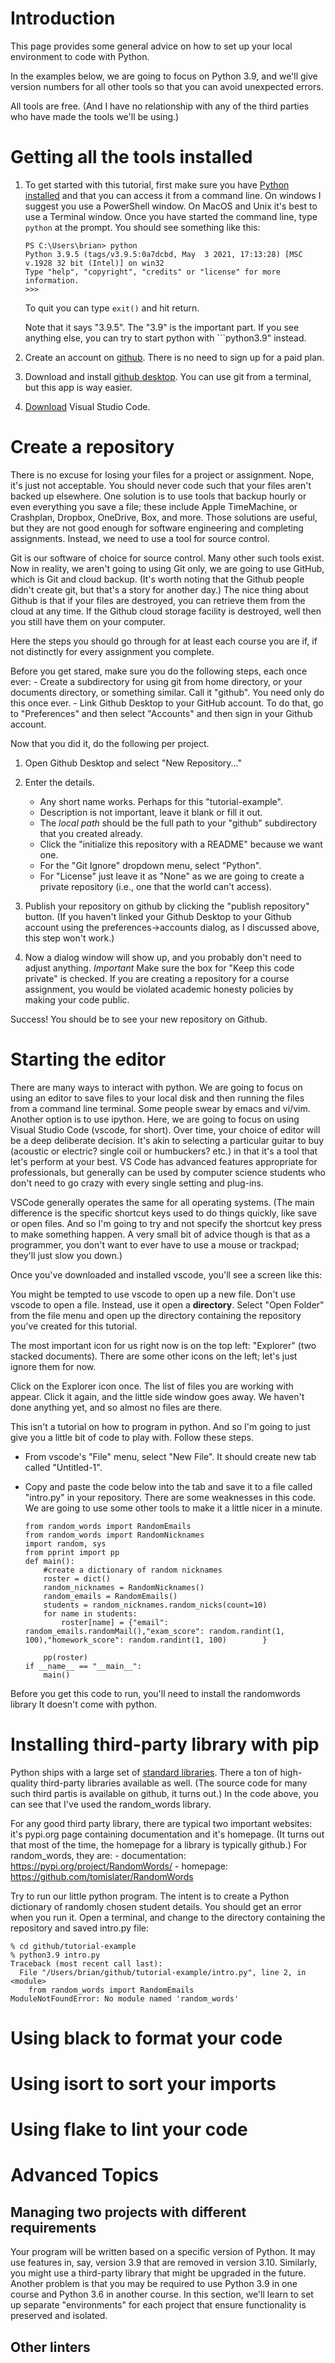# Introduction
This page provides some general advice on how to set up your local environment to code with Python.

In the examples below, we are going to focus on Python 3.9, and we'll give version numbers for all other tools so that
you can avoid unexpected errors. 

All tools are free. (And I have no relationship with any of the third parties who have made the tools we'll be using.)

# Getting all the tools installed

1. To get started with this tutorial, first make sure you have [Python installed](https://www.python.org/downloads/) and that you can access it from a command line. On windows I suggest you use a PowerShell window. On MacOS and Unix it's best to use a Terminal window. Once you have started the command line, type ```python``` at the prompt. You should see something like this:

    ```
    PS C:\Users\brian> python
    Python 3.9.5 (tags/v3.9.5:0a7dcbd, May  3 2021, 17:13:28) [MSC v.1928 32 bit (Intel)] on win32
    Type "help", "copyright", "credits" or "license" for more information.
    >>>
    ```
    To quit you can type ```exit()``` and hit return. 

    Note that it says "3.9.5". The "3.9" is the important part. If you see anything else, you can try to start python with ```python3.9" instead.

1. Create an account on [github](https://github.com/join). There is no need to sign up for a paid plan. 


1. Download and install [github desktop](https://desktop.github.com). You can use git from a terminal, but this app is way easier.

1. [Download](https://code.visualstudio.com/Download) Visual Studio Code. 

# Create a repository 

There is no excuse for losing your files for a project or assignment. Nope, it's just not acceptable. You should never code such that your files aren't backed up elsewhere. One solution is to use tools that backup hourly or even everything you save a file; these include Apple TimeMachine, or Crashplan, Dropbox, OneDrive, Box, and more. Those solutions are useful, but they are not good enough for software engineering and completing assignments. Instead, we need to use a tool for source control. 

Git is our software of choice for source control. Many other such tools exist. Now in reality, we aren't going to using Git only, we are going to use GitHub, which is Git and cloud backup. (It's worth noting that the Github people didn't create git, but that's a story for another day.) The nice thing about Github is that if your files are destroyed, you can retrieve them from the cloud at any time. If the Github cloud storage facility is destroyed, well then you still have them on your computer.  

Here the steps you should go through for at least each course you are if, if not distinctly for every assignment you complete. 

Before you get stared, make sure you do the following steps, each once ever:
    - Create a subdirectory for using git from home directory, or your documents directory, or something similar. Call it "github". You need only do this once ever. 
    - Link Github Desktop to your GitHub account. To do that, go to "Preferences" and then select "Accounts" and then sign in your Github account. 

Now that you did it, do the following per project.

1. Open Github Desktop and select "New Repository..."

1. Enter the details. 
     - Any short name works. Perhaps for this "tutorial-example". 
     - Description is not important, leave it blank or fill it out. 
     - The *local path* should be the full path to your "github" subdirectory that you created already. 
     - Click the "initialize this repository with a README" because we want one.
     - For the "Git Ignore" dropdown menu, select "Python".
     - For "License" just leave it as "None" as we are going to create a private repository (i.e., one that the world can't access).

1. Publish your repository on github by clicking the "publish repository" button. (If you haven't linked your Github Desktop to your Github account using the preferences->accounts dialog, as I discussed above, this step won't work.)

1. Now a dialog window will show up, and you probably don't need to adjust anything. *Important* Make sure the box for "Keep this code private" is checked. If you are creating a repository for a course assignment, you would be violated academic honesty policies by making your code public.

Success! You should be to see your new repository on Github. 

# Starting the editor

There are many ways to interact with python. We are going to focus on using an editor to save files to your local disk and then running the files from a command line terminal. Some people swear by emacs and vi/vim. Another option is to use ipython. Here, we are going to focus on using Visual Studio Code (vscode, for short). Over time, your choice of editor will be a deep deliberate decision. It's akin to selecting a particular guitar to buy (acoustic or electric? single coil or humbuckers? etc.) in that it's a tool that let's perform at your best. VS Code has advanced features appropriate for professionals, but generally can be used by computer science students who don't need to go crazy with every single setting and plug-ins. 

VSCode generally operates the same for all operating systems. (The main difference is the specific shortcut keys used to do things quickly, like save or open files. And so I'm going to try and not specify the shortcut key press to make something happen. A very small bit of advice though is that as a programmer, you don't want to ever have to use a mouse or trackpad; they'll just slow you down.)

Once you've downloaded and installed vscode, you'll see a screen like this:

You might be tempted to use vscode to open up a new file. Don't use vscode to open a file. Instead, use it open a **directory**. Select "Open Folder" from the file menu and open up the directory containing the repository you've created for this tutorial.

The  most important icon for us right now is on the top left: "Explorer" (two stacked documents). There are some other icons on the left; let's just ignore them for now. 

Click on the Explorer icon once. The list of files you are working with appear. Click it again, and the little side window goes away. We haven't done anything yet, and so almost no files are there. 

This isn't a tutorial on how to program in python. And so I'm going to just give you a little bit of code to play with.  Follow these steps.

- From vscode's "File" menu, select "New File". It should create new tab called "Untitled-1". 
- Copy and paste the code below into the tab and save it to a file called "intro.py" in your repository. There are some weaknesses in this code. We are going to use some other tools to make it a little nicer in a minute.

    ```
    from random_words import RandomEmails
    from random_words import RandomNicknames
    import random, sys
    from pprint import pp
    def main():
        #create a dictionary of random nicknames
        roster = dict()
        random_nicknames = RandomNicknames()
        random_emails = RandomEmails()
        students = random_nicknames.random_nicks(count=10)
        for name in students:
            roster[name] = {"email": random_emails.randomMail(),"exam_score": random.randint(1, 100),"homework_score": random.randint(1, 100)        }

        pp(roster)
    if __name__ == "__main__":
        main()
    ```
Before you get this code to run, you'll need to install the randomwords library It doesn't come with python. 

# Installing third-party library with pip

Python ships with a large set of [standard libraries](https://docs.python.org/3.9/library/index.html). There a ton of high-quality third-party libraries available as well. (The source code for many such third partis is available on github, it turns out.) In the code above, you can see that I've used the random_words library. 

For any good third party library, there are typical two important websites: it's pypi.org page containing documentation and it's homepage. (It turns out that most of the time, the homepage for a library is typically github.) For random_words, they are:
    - documentation: https://pypi.org/project/RandomWords/
    - homepage: https://github.com/tomislater/RandomWords

Try to run our little python program. The intent is to create a Python dictionary of randomly chosen student details. You should get an error when you run it. Open a terminal, and change to the directory containing the repository and saved intro.py file:

```
% cd github/tutorial-example 
% python3.9 intro.py       
Traceback (most recent call last):
  File "/Users/brian/github/tutorial-example/intro.py", line 2, in <module>
    from random_words import RandomEmails
ModuleNotFoundError: No module named 'random_words'
```

# Using black to format your code

# Using isort to sort your imports

# Using flake to lint your code

# Advanced Topics

## Managing two projects with different requirements 

Your program will be written based on a specific version of Python. It may use features in, say, version 3.9 that are removed in version 3.10. Similarly, you might use a third-party library that might be upgraded in the future. Another problem is that you may be required to use Python 3.9 in one course and Python 3.6 in another course. In this section, we'll learn to set up separate "environments" for each project that ensure functionality is preserved and isolated. 

## Other linters
